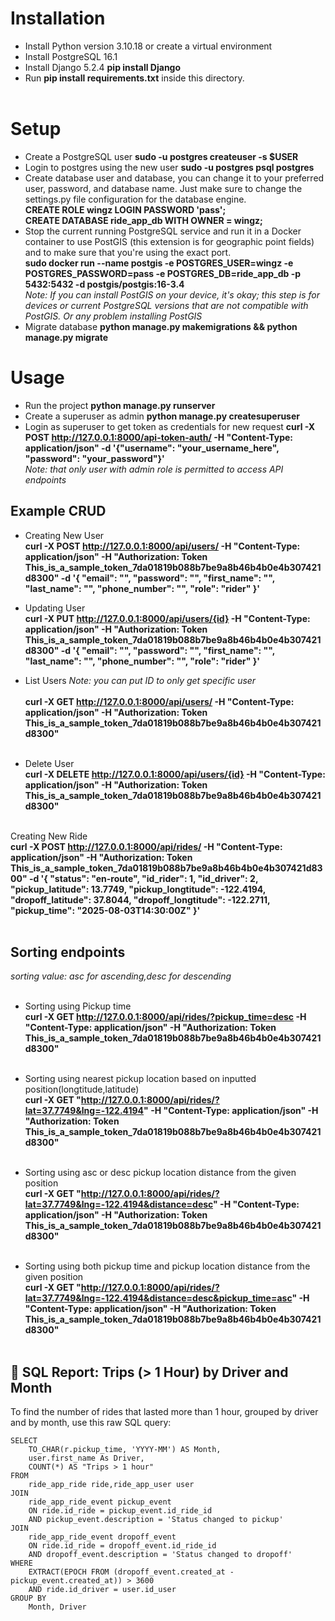 # Installation<br>
*  Install Python version 3.10.18 or create a virtual environment<br>
* Install PostgreSQL 16.1<br>
* Install Django 5.2.4 **pip install Django**<br>
* Run **pip install requirements.txt** inside this directory.<br><br>

# Setup<br>
* Create a PostgreSQL user **sudo -u postgres createuser -s $USER**<br>
* Login to postgres using the new user **sudo -u postgres psql postgres**<br>
* Create database user and database, you can change it to your preferred user, password, and database name. Just make sure to change the settings.py file configuration for the database engine.<br>
  **CREATE ROLE wingz LOGIN PASSWORD 'pass';<br>
    CREATE DATABASE ride_app_db WITH OWNER = wingz;**<br>
* Stop the current running PostgreSQL service and run it in a Docker container to use PostGIS (this extension is for geographic point fields) and to make sure that you're using the exact port.<br>
  **sudo docker run --name postgis   -e POSTGRES_USER=wingz   -e POSTGRES_PASSWORD=pass   -e POSTGRES_DB=ride_app_db   -p 5432:5432   -d postgis/postgis:16-3.4**<br>
*Note: If you can install PostGIS on your device, it's okay; this step is for devices or current PostgreSQL versions that are not compatible with PostGIS. Or any problem installing PostGIS*<br>
* Migrate database **python manage.py makemigrations && python manage.py migrate** <br>

# Usage<br>
* Run the project **python manage.py runserver**<br>
* Create a superuser as admin **python manage.py createsuperuser**<br>
* Login as superuser to get token as credentials for new request **curl -X POST http://127.0.0.1:8000/api-token-auth/   -H "Content-Type: application/json"   -d '{"username": "your_username_here", "password": "your_password"}'**<br>
*Note: that only user with admin role is permitted to access API endpoints*<br>
## Example CRUD<br>
* Creating New User<br>
**curl -X POST http://127.0.0.1:8000/api/users/   -H "Content-Type: application/json"   -H "Authorization: Token This_is_a_sample_token_7da01819b088b7be9a8b46b4b0e4b307421d8300"   -d '{
        "email": "",
        "password": "",
        "first_name": "",
        "last_name": "",
        "phone_number": "",
        "role": "rider"
      }'**<br>
      
* Updating User<br>
**curl -X PUT http://127.0.0.1:8000/api/users/{id}   -H "Content-Type: application/json"   -H "Authorization: Token This_is_a_sample_token_7da01819b088b7be9a8b46b4b0e4b307421d8300"   -d '{
        "email": "",
        "password": "",
        "first_name": "",
        "last_name": "",
        "phone_number": "",
        "role": "rider"
      }'**<br>
      
* List Users *Note: you can put ID to only get specific user*  <br>    
**curl -X GET http://127.0.0.1:8000/api/users/   -H "Content-Type: application/json"   -H "Authorization: Token This_is_a_sample_token_7da01819b088b7be9a8b46b4b0e4b307421d8300"**<br><br>

* Delete User <br>
**curl -X DELETE http://127.0.0.1:8000/api/users/{id}   -H "Content-Type: application/json"   -H "Authorization: Token This_is_a_sample_token_7da01819b088b7be9a8b46b4b0e4b307421d8300"**<br><br>

Creating New Ride<br>
**curl -X POST http://127.0.0.1:8000/api/rides/   -H "Content-Type: application/json"   -H "Authorization: Token This_is_a_sample_token_7da01819b088b7be9a8b46b4b0e4b307421d8300"   -d '{
    "status": "en-route",
    "id_rider": 1,
    "id_driver": 2,
    "pickup_latitude": 13.7749,
    "pickup_longtitude": -122.4194,
    "dropoff_latitude": 37.8044,
    "dropoff_longtitude": -122.2711,
    "pickup_time": "2025-08-03T14:30:00Z"
      }'**<br><br>
      
## Sorting endpoints <br>
*sorting value: asc for ascending,desc for descending*<br><br>

* Sorting using Pickup time<br>
**curl -X GET http://127.0.0.1:8000/api/rides/?pickup_time=desc   -H "Content-Type: application/json"   -H "Authorization: Token This_is_a_sample_token_7da01819b088b7be9a8b46b4b0e4b307421d8300"**<br><br>

* Sorting using nearest pickup location based on inputted position(longtitude,latitude)<br>
**curl -X GET "http://127.0.0.1:8000/api/rides/?lat=37.7749&lng=-122.4194" -H "Content-Type: application/json" -H "Authorization: Token This_is_a_sample_token_7da01819b088b7be9a8b46b4b0e4b307421d8300"**<br><br>

* Sorting using asc or desc pickup location distance from the given position<br>
**curl -X GET "http://127.0.0.1:8000/api/rides/?lat=37.7749&lng=-122.4194&distance=desc" -H "Content-Type: application/json" -H "Authorization: Token This_is_a_sample_token_7da01819b088b7be9a8b46b4b0e4b307421d8300"**<br><br>

* Sorting using both pickup time and pickup location distance from the given position<br>
**curl -X GET "http://127.0.0.1:8000/api/rides/?lat=37.7749&lng=-122.4194&distance=desc&pickup_time=asc" -H "Content-Type: application/json" -H "Authorization: Token This_is_a_sample_token_7da01819b088b7be9a8b46b4b0e4b307421d8300"**<br><br>

## 🧾 SQL Report: Trips (> 1 Hour) by Driver and Month

To find the number of rides that lasted more than 1 hour, grouped by driver and by month, use this raw SQL query:<br>

```
SELECT 
    TO_CHAR(r.pickup_time, 'YYYY-MM') AS Month,
    user.first_name As Driver,
    COUNT(*) AS "Trips > 1 hour"
FROM 
    ride_app_ride ride,ride_app_user user
JOIN 
    ride_app_ride_event pickup_event 
    ON ride.id_ride = pickup_event.id_ride_id 
    AND pickup_event.description = 'Status changed to pickup'
JOIN 
    ride_app_ride_event dropoff_event 
    ON ride.id_ride = dropoff_event.id_ride_id 
    AND dropoff_event.description = 'Status changed to dropoff'
WHERE 
    EXTRACT(EPOCH FROM (dropoff_event.created_at - pickup_event.created_at)) > 3600
    AND ride.id_driver = user.id_user
GROUP BY 
    Month, Driver
```
